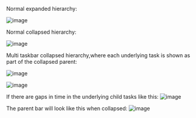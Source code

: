Normal expanded hierarchy:

![image](https://github.com/Profitbase/PowerBI-visuals-Gantt/assets/82056309/d3b47a0d-0af4-48f0-b9ef-1a9f7ed1afb5)


Normal collapsed hierarchy:

![image](https://github.com/Profitbase/PowerBI-visuals-Gantt/assets/82056309/a9d00dc6-23da-4a6a-816e-e7572f5e2552)



Multi taskbar collapsed hierarchy,where each underlying task is shown as part of the collapsed parent:

![image](https://github.com/Profitbase/PowerBI-visuals-Gantt/assets/82056309/120f0b0b-519a-4dcc-b205-9eace2a04a8f)


![image](https://github.com/Profitbase/PowerBI-visuals-Gantt/assets/82056309/5e5c9f81-e41f-42a0-96a7-f0cb8b9b0a5f)

If there are gaps in time in the underlying child tasks like this:
![image](https://github.com/Profitbase/PowerBI-visuals-Gantt/assets/82056309/82f67442-92ae-4404-ae36-d9ab1bb505a0)

The parent bar will look like this when collapsed:
![image](https://github.com/Profitbase/PowerBI-visuals-Gantt/assets/82056309/f9ab5bdd-4cca-4bcf-a414-4a2561a2391b)

